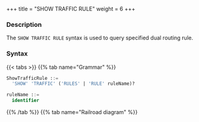 +++
title = "SHOW TRAFFIC RULE"
weight = 6
+++

### Description

The `SHOW TRAFFIC RULE` syntax is used to query specified dual routing rule.

### Syntax

{{< tabs >}}
{{% tab name="Grammar" %}}
```sql
ShowTrafficRule ::=
  'SHOW' 'TRAFFIC' ('RULES' | 'RULE' ruleName)?

ruleName ::=
  identifier
```
{{% /tab %}}
{{% tab name="Railroad diagram" %}}
<iframe frameborder="0" name="diagram" id="diagram" width="100%" height="100%"></iframe>
{{% /tab %}}
{{< /tabs >}}

### Supplement

- When `ruleName` not specified, the default is show all traffic rules

### Return Value Description

| Colume              | Description                  |
|---------------------|------------------------------|
| name                | traffic rule name            |
| labels              | compute node labels          |
| algorithm_type      | traffic algorithm type       |
| algorithm_props     | traffic algorithn properties |
| load_balancer_type  | load balancer type           |
| load_balancer_props | load balancer properties     |

### Example

- Query specified traffic rule

```sql
SHOW TRAFFIC RULE sql_match_traffic;
```

```sql
mysql> SHOW TRAFFIC RULE sql_match_traffic;
+-------------------+--------+----------------+--------------------------------------------------------------------------------+--------------------+---------------------+
| name              | labels | algorithm_type | algorithm_props                                                                | load_balancer_type | load_balancer_props |
+-------------------+--------+----------------+--------------------------------------------------------------------------------+--------------------+---------------------+
| sql_match_traffic | OLTP   | SQL_MATCH      | sql=SELECT * FROM t_order WHERE order_id = 1; UPDATE t_order SET order_id = 5; | RANDOM             |                     |
+-------------------+--------+----------------+--------------------------------------------------------------------------------+--------------------+---------------------+
1 row in set (0.00 sec)
```

- Query all traffic rules

```sql
SHOW TRAFFIC RULES;
```

```sql
mysql> SHOW TRAFFIC RULES;
+-------------------+--------+----------------+--------------------------------------------------------------------------------+--------------------+---------------------+
| name              | labels | algorithm_type | algorithm_props                                                                | load_balancer_type | load_balancer_props |
+-------------------+--------+----------------+--------------------------------------------------------------------------------+--------------------+---------------------+
| sql_match_traffic | OLTP   | SQL_MATCH      | sql=SELECT * FROM t_order WHERE order_id = 1; UPDATE t_order SET order_id = 5; | RANDOM             |                     |
+-------------------+--------+----------------+--------------------------------------------------------------------------------+--------------------+---------------------+
1 row in set (0.04 sec)
```

### Reserved word

`SHOW`, `TRAFFIC`, `RULE`, `RULES`

### Related links

- [Reserved word](/en/user-manual/shardingsphere-proxy/distsql/syntax/reserved-word/)
